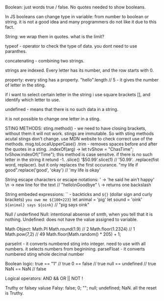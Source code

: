 Boolean: 
just words true / false. No quotes needed to show booleans.

In JS booleans can change type in variable: from number to boolean or string. it is not a good idea and many programmers do not like it due to this fact. 

String:
we wrap them in quotes. 
what is the limit?

typeof <smth> - operator to check the type of data. you dont need to use paranthes. 

concatenating - combining two strings. 

strings are indexed. Every letter has its number, and the row starts with 0. 

property: every sting has a property. 
"hello".length // 5 - it gives the number of letter in the sting. 

if i want to select certain letter in the string i use square brackets [], and identify which letter to use. 

undefined - means that there is no such data in a string.

it is not possible to change one letter in a sting. 

STING METHODS:
sting.method() - we need to have closing brackets, without 
them it will not work. 
stings are immutable. So with sting methods acutal stings don't change. 
use MDN website to check correct use of the methods.
msg.toLocalUpperCase()
.trim - removes spaces before and after the quotes in a sting.
.indexOf(arg) -> 
let tvShow = "ChasTime";
tvShow.indexOf("Time"); 
this method is case sensitve. 
if there is no such letter in the string it retund -1.
.slice()
'$50.99'.slice(1) // '50.99'.
.replace(fist word, replacer). but it only replaces the first occurance. 
"my life if good".replace('good', 'okay') // 'my life is okay'

String escape characters or escape notations: 
\' -> 'he said he ain\'t happy'
\n -> new line for the text // "hello\nGoodbye"
\\ -> returns one backslash

String embeded expressions:
`` - backticks and `${}` (dollar sign and curly brackets)
`you owe me ${100+223}`
let animal = 'pig'
let sound = 'oink'
`${animal} says ${oink}` // "pig says oink"

Null / underfined
Null: intentional absense of smth, when you tell that it is nothing.
Undefined: does not have the value assigned to variable. 

Math Object:
Math.PI
Math.round(1.9) // 2
Math.floor(1.2324) // 1 
Math.pow(7,2) // 49
Math.floor(Math.random() * 205) + 1;

parseInt - it converts numbered sting into integer. need to use with all numbers. it selects numbers from beginining. 
parseFloat - it converts numbered sting whole decimal number 

Boolean logic:
true == "1" // true
0 == false // true
null == undefined // true
NaN == NaN // false

Logical operators: 
AND &&
OR ||
NOT ! 

Truthy or falsey valuse
Falsy: false; 0; ""; null; undefined; NaN.
all the reset is Truthy.